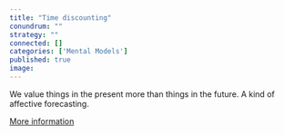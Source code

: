 ```yaml
---
title: "Time discounting"
conundrum: ""
strategy: ""
connected: []
categories: ['Mental Models']
published: true
image: 
---
```


We value things in the present more than things in the future. A kind of affective forecasting.

[More information](https://en.wikipedia.org/wiki/Affective_forecasting#Time_discounting)


